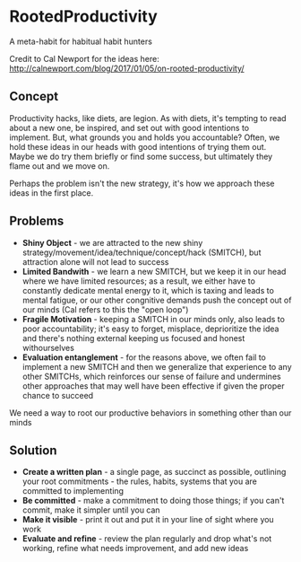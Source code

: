 # RootedProductivity
A meta-habit for habitual habit hunters

Credit to Cal Newport for the ideas here: http://calnewport.com/blog/2017/01/05/on-rooted-productivity/

## Concept
Productivity hacks, like diets, are legion.  As with diets, it's tempting to read about a new one, be inspired, and set out with good intentions to implement.  But, what grounds you and holds you accountable?  Often, we hold these ideas in our heads with good intentions of trying them out. Maybe we do try them briefly or find some success, but ultimately they flame out and we move on.

Perhaps the problem isn't the new strategy, it's how we approach these ideas in the first place.  

## Problems
* **Shiny Object** - we are attracted to the new shiny strategy/movement/idea/technique/concept/hack (SMITCH), but attraction alone will not lead to success
* **Limited Bandwith** - we learn a new SMITCH, but we keep it in our head where we have limited resources; as a result, we either have to constantly dedicate mental energy to it, which is taxing and leads to mental fatigue, or our other congnitive demands push the concept out of our minds (Cal refers to this the "open loop")
* **Fragile Motivation** - keeping a SMITCH in our minds only, also leads to poor accountability; it's easy to forget, misplace, deprioritize the idea and there's nothing external keeping us focused and honest withourselves
* **Evaluation entanglement** - for the reasons above, we often fail to implement a new SMITCH and then we generalize that experience to any other SMITCHs, which reinforces our sense of failure and undermines other approaches that may well have been effective if given the proper chance to succeed

We need a way to root our productive behaviors in something other than our minds

## Solution
* **Create a written plan** - a single page, as succinct as possible, outlining your root commitments - the rules, habits, systems that you are committed to implementing
* **Be committed** - make a commitment to doing those things; if you can't commit, make it simpler until you can
* **Make it visible** - print it out and put it in your line of sight where you work
* **Evaluate and refine** - review the plan regularly and drop what's not working, refine what needs improvement, and add new ideas
